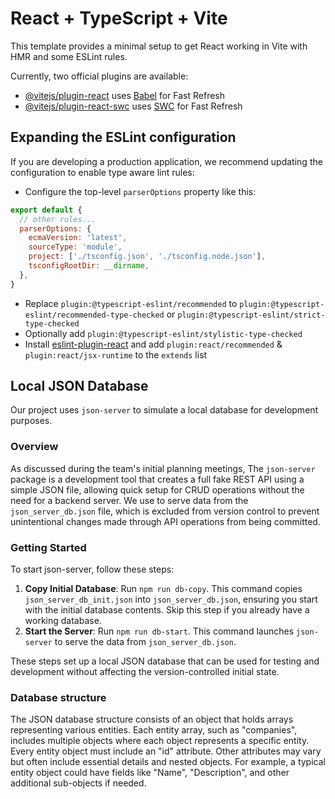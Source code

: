 # React + TypeScript + Vite

This template provides a minimal setup to get React working in Vite with HMR and some ESLint rules.

Currently, two official plugins are available:

- [@vitejs/plugin-react](https://github.com/vitejs/vite-plugin-react/blob/main/packages/plugin-react/README.md) uses [Babel](https://babeljs.io/) for Fast Refresh
- [@vitejs/plugin-react-swc](https://github.com/vitejs/vite-plugin-react-swc) uses [SWC](https://swc.rs/) for Fast Refresh

## Expanding the ESLint configuration

If you are developing a production application, we recommend updating the configuration to enable type aware lint rules:

- Configure the top-level `parserOptions` property like this:

```js
export default {
  // other rules...
  parserOptions: {
    ecmaVersion: 'latest',
    sourceType: 'module',
    project: ['./tsconfig.json', './tsconfig.node.json'],
    tsconfigRootDir: __dirname,
  },
}
```

- Replace `plugin:@typescript-eslint/recommended` to `plugin:@typescript-eslint/recommended-type-checked` or `plugin:@typescript-eslint/strict-type-checked`
- Optionally add `plugin:@typescript-eslint/stylistic-type-checked`
- Install [eslint-plugin-react](https://github.com/jsx-eslint/eslint-plugin-react) and add `plugin:react/recommended` & `plugin:react/jsx-runtime` to the `extends` list


## Local JSON Database

Our project uses `json-server` to simulate a local database for development purposes.

### Overview

As discussed during the team's initial planning meetings, The `json-server` package is a development tool that creates a full fake REST API using a simple JSON file, allowing quick setup for CRUD operations without the need for a backend server. We use to serve data from the `json_server_db.json` file, which is excluded from version control to prevent unintentional changes made through API operations from being committed.


### Getting Started

To start json-server, follow these steps:

1. **Copy Initial Database**: Run `npm run db-copy`. This command copies `json_server_db_init.json` into `json_server_db.json`, ensuring you start with the initial database contents. Skip this step if you already have a working database.
2. **Start the Server**: Run `npm run db-start`. This command launches `json-server` to serve the data from `json_server_db.json`.

These steps set up a local JSON database that can be used for testing and development without affecting the version-controlled initial state.

### Database structure

The JSON database structure consists of an object that holds arrays
representing various entities. Each entity array, such as "companies", includes
multiple objects where each object represents a specific entity. Every entity
object must include an "id" attribute. Other attributes may vary but often
include essential details and nested objects. For example, a typical entity
object could have fields like "Name", "Description", and other additional sub-objects
if needed.

